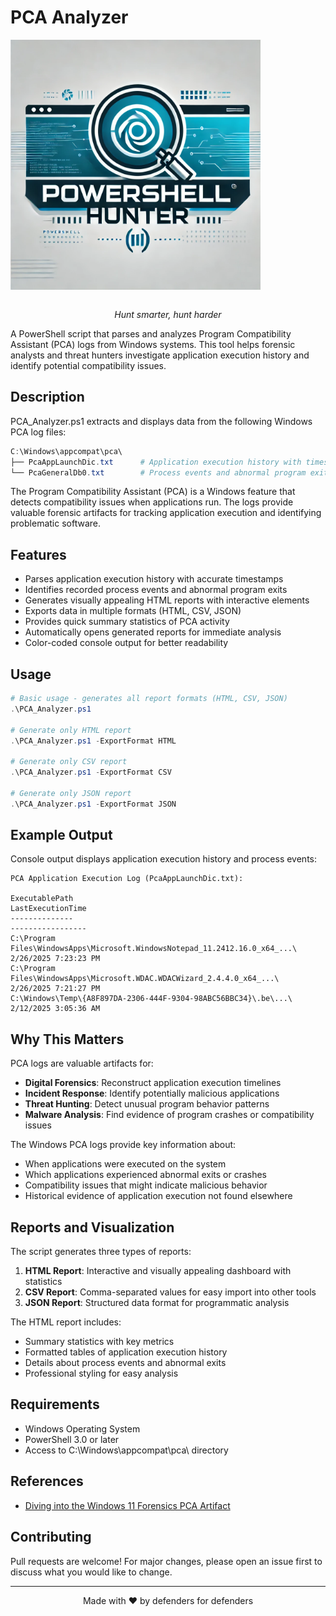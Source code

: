  # PCA Analyzer

<img src="../images/logo.png" alt="PowerShell-Hunter Logo" width="400" align="center">

<p align="center">
  <br>
  <em>Hunt smarter, hunt harder</em>
</p>

A PowerShell script that parses and analyzes Program Compatibility Assistant (PCA) logs from Windows systems. This tool helps forensic analysts and threat hunters investigate application execution history and identify potential compatibility issues.

## Description

PCA_Analyzer.ps1 extracts and displays data from the following Windows PCA log files:

```powershell
C:\Windows\appcompat\pca\
├── PcaAppLaunchDic.txt      # Application execution history with timestamps
└── PcaGeneralDb0.txt        # Process events and abnormal program exits
```

The Program Compatibility Assistant (PCA) is a Windows feature that detects compatibility issues when applications run. The logs provide valuable forensic artifacts for tracking application execution and identifying problematic software.

## Features

- Parses application execution history with accurate timestamps
- Identifies recorded process events and abnormal program exits
- Generates visually appealing HTML reports with interactive elements
- Exports data in multiple formats (HTML, CSV, JSON)
- Provides quick summary statistics of PCA activity
- Automatically opens generated reports for immediate analysis
- Color-coded console output for better readability

## Usage

```powershell
# Basic usage - generates all report formats (HTML, CSV, JSON)
.\PCA_Analyzer.ps1

# Generate only HTML report
.\PCA_Analyzer.ps1 -ExportFormat HTML

# Generate only CSV report
.\PCA_Analyzer.ps1 -ExportFormat CSV

# Generate only JSON report
.\PCA_Analyzer.ps1 -ExportFormat JSON
```

## Example Output

Console output displays application execution history and process events:

```
PCA Application Execution Log (PcaAppLaunchDic.txt):

ExecutablePath                                                                LastExecutionTime
--------------                                                                -----------------
C:\Program Files\WindowsApps\Microsoft.WindowsNotepad_11.2412.16.0_x64_...\   2/26/2025 7:23:23 PM
C:\Program Files\WindowsApps\Microsoft.WDAC.WDACWizard_2.4.4.0_x64_...\       2/26/2025 7:21:27 PM
C:\Windows\Temp\{A8F897DA-2306-444F-9304-98ABC56BBC34}\.be\...\               2/12/2025 3:05:36 AM
```

## Why This Matters

PCA logs are valuable artifacts for:
- **Digital Forensics**: Reconstruct application execution timelines
- **Incident Response**: Identify potentially malicious applications
- **Threat Hunting**: Detect unusual program behavior patterns
- **Malware Analysis**: Find evidence of program crashes or compatibility issues

The Windows PCA logs provide key information about:
- When applications were executed on the system
- Which applications experienced abnormal exits or crashes
- Compatibility issues that might indicate malicious behavior
- Historical evidence of application execution not found elsewhere

## Reports and Visualization

The script generates three types of reports:

1. **HTML Report**: Interactive and visually appealing dashboard with statistics
2. **CSV Report**: Comma-separated values for easy import into other tools
3. **JSON Report**: Structured data format for programmatic analysis

The HTML report includes:
- Summary statistics with key metrics
- Formatted tables of application execution history
- Details about process events and abnormal exits
- Professional styling for easy analysis

## Requirements

- Windows Operating System
- PowerShell 3.0 or later
- Access to C:\Windows\appcompat\pca\ directory

## References
- [Diving into the Windows 11 Forensics PCA Artifact](https://www.sygnia.co/blog/new-windows-11-pca-artifact/)


## Contributing

Pull requests are welcome! For major changes, please open an issue first to discuss what you would like to change.

---

<p align="center">
Made with ❤️ by defenders for defenders
</p>